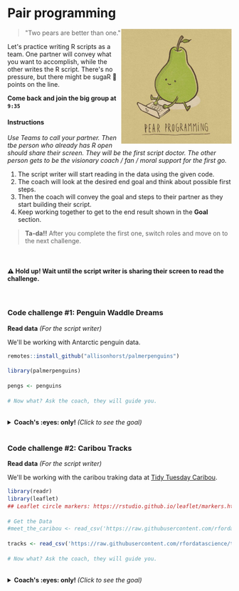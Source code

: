 # Pair programming

<img src="../../images/pear_program.png" width=248 align="right" />

> "Two pears are better than one."  

Let's practice writing R scripts as a team. One partner will convey what you want to accomplish, while the other writes the R script. There's no pressure, but there might be sugaR :candy: points on the line.

**Come back and join the big group at ` 9:35 `**

#### Instructions

_Use Teams to call your partner. Then tbe person who already has R open should share their screen. They will be the first script doctor. The other person gets to be the visionary coach / fan / moral support for the first go._

1. The script writer will start reading in the data using the given code.
1. The coach will look at the desired end goal and think about possible first steps.
1. Then the coach will convey the goal and steps to their partner as they start building their script.
1. Keep working together to get to the end result shown in the **Goal** section.

> **Ta-da!!** After you complete the first one, switch roles and move on to the next challenge.

<br>

#### :warning: Hold up! Wait until the script writer is sharing their screen to read the challenge. 

<br>

### Code challenge #1: Penguin Waddle Dreams

<b>Read data</b> <i>(For the script writer)</i>
  
We'll be working with Antarctic penguin data.

```r
remotes::install_github("allisonhorst/palmerpenguins")

library(palmerpenguins)

pengs <- penguins 

# Now what? Ask the coach, they will guide you.
```      

<br>

<details>
<summary> <b>Coach's :eyes: only! </b> <i> (Click to see the goal) </i> </summary>

<br>

**Starting data**

<img src="../../images/pengu_start.png" width=688 />

<br><br>

**End Goal**

 <img src="../../images/pengu_end_an.png" width=738 />

  
</details> 
<br>


### Code challenge #2: Caribou Tracks

<b>Read data</b> <i>(For the script writer)</i>
  
We'll be working with the caribou traking data at [Tidy Tuesday Caribou](https://github.com/rfordatascience/tidytuesday/blob/master/data/2020/2020-06-23/readme.md).


```r
library(readr)
library(leaflet)
## Leaflet circle markers: https://rstudio.github.io/leaflet/markers.html

# Get the Data
#meet_the_caribou <- read_csv('https://raw.githubusercontent.com/rfordatascience/tidytuesday/master/data/2020/2020-06-23/individuals.csv')

tracks <- read_csv('https://raw.githubusercontent.com/rfordatascience/tidytuesday/master/data/2020/2020-06-23/locations.csv')

# Now what? Ask the coach, they will guide you.
```      

<br>

<details>
<summary> <b>Coach's :eyes: only! </b> <i> (Click to see the goal) </i> </summary>

<br>

**Starting data**

<img src="../../images/caribou_start.png" width=688 />

<br><br>

**End Goal**

**Map for Caribou ID:`"GR_C15"`**

<img src="../../images/caribou_map.png" width=738 />

  
</details> 
<br>


